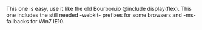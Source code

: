 This one is easy, use it like the old Bourbon.io @include display(flex). This one includes the still needed -webkit- prefixes for some browsers and -ms- fallbacks for Win7 IE10.